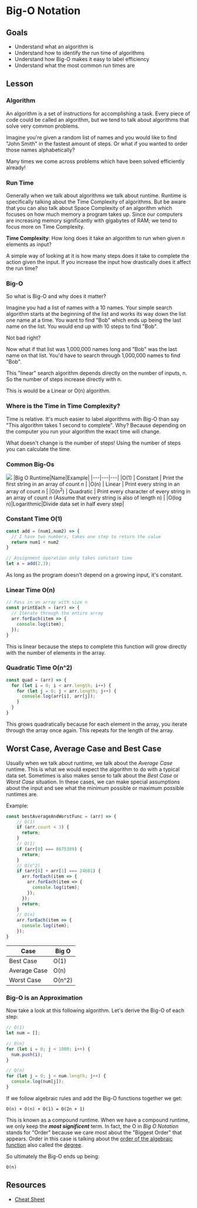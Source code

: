# Big-O Notation

## Goals
* Understand what an algorithm is
* Understand how to identify the run time of algorithms
* Understand how Big-O makes it easy to label efficiency
* Understand what the most common run times are

## Lesson 

### Algorithm

An algorithm is a set of instructions for accomplishing a task. Every piece of code could be called an algorithm, but we tend to talk about algorithms that solve very common problems. 

Imagine you're given a random list of names and you would like to find "John Smith" in the fastest amount of steps. Or what if you wanted to order those names alphabetically?

Many times we come across problems which have been solved efficiently already!

### Run Time

Generally when we talk about algorithms we talk about runtime. Runtime is specifically talking about the Time Complexity of algorithms. But be aware that you can also talk about Space Complexity of an algorithm which focuses on how much memory a program takes up. Since our computers are increasing memory significantly with gigabytes of RAM; we tend to focus more on Time Complexity.

**Time Complexity**: How long does it take an algorithm to run when given *n* elements as input?

A simple way of looking at it is how many steps does it take to complete the action given the input. If you increase the input how drastically does it affect the run time?

### Big-O

So what is Big-O and why does it matter? 

Imagine you had a list of names with a 10 names. Your simple search algorithm starts at the beginning of the list and works its way down the list one name at a time. You want to find "Bob" which ends up being the last name on the list. You would end up with 10 steps to find "Bob".

Not bad right? 

Now what if that list was 1,000,000 names long and "Bob" was the last name on that list. You'd have to search through 1,000,000 names to find "Bob". 

This "linear" search algorithm depends directly on the number of inputs, n. So the number of steps increase directly with n. 

This is would be a Linear or O(n) algorithm. 

### Where is the Time in Time Complexity?

Time is relative. It's much easier to label algorithms with Big-O than say "This algorithm takes 1 second to complete". Why? Because depending on the computer you run your algorithm the exact time will change. 

What doesn't change is the number of steps! Using the number of steps you can calculate the time. 

### Common Big-Os 
![](https://cdn-images-1.medium.com/max/1600/1*_8PfaIyJC7dWJOsKxz47ow.png)
|Big O Runtime|Name|Example|
|---|---|---|
|O(1) | Constant | Print the first string in an array of count *n* |
|O(n) | Linear | Print every string in an array of count *n* |
|O(n<sup>2</sup>) | Quadratic | Print every character of every string in an array of count *n* (Assume that every string is also of length n) |
|O(log n)|Logarithmic|Divide data set in half every step|


### Constant Time O(1)

```javascript
const add = (num1,num2) => { 
  // I have two numbers, takes one step to return the value
  return num1 + num2
}

// Assignment operation only takes constant time
let x = add(2,3);
```

As long as the program doesn't depend on a growing input, it's constant.

### Linear Time O(n)

```javascript
// Pass in an array with size n
const printEach = (arr) => {
  // Iterate through the entire array
  arr.forEach(item => {
    console.log(item);
  });
}
```

This is linear because the steps to complete this function will grow directly with the number of elements in the array.

### Quadratic Time O(n^2)

```javascript
const quad = (arr) => {
  for (let i = 0; i < arr.length; i++) {
    for (let j = 0; j < arr.length; j++) {
      console.log(arr[i], arr[j]);
    }
  }
}
```

This grows quadratically because for each element in the array, you iterate through the array once again. This repeats for the length of the array.

## Worst Case, Average Case and Best Case
Usually when we talk about runtime, we talk about the *Average Case* runtime.  This is what we would expect the algorithm to do with a typical data set.  Sometimes is also makes sense to talk about the *Best Case* or *Worst Case* situation.  In these cases, we can make special assumptions about the input and see what the minimum possible or maximum possible runtimes are.

Example:

```javascript
const bestAverageAndWorstFunc = (arr) => {
    // O(1)
    if (arr.count < 3) {
      return;
    }
    // O(1)
    if (arr[0] === 8675309) {
      return;
    }
    // O(n^2)
    if (arr[0] + arr[1] === 24601) {
      arr.forEach(item => {
        arr.forEach(item => {
          console.log(item);
        });
      });
      return;
    }
    // O(n)
    arr.forEach(item => {
      console.log(item);
    });
}
```

|Case|Big O|
|---|---|
|Best Case|O(1)|
|Average Case|O(n)|
|Worst Case|O(n^2)|

### Big-O is an Approximation

Now take a look at this following algorithm. Let's derive the Big-O of each step:

```javascript
// O(1)
let num = []; 

// O(n)
for (let i = 0; j < 1000; i++) {
  num.push(i);
}

// O(n)
for (let j = 0; j < num.length; j++) {
  console.log(num[j]);
}
```
If we follow algebraic rules and add the Big-O functions together we get:
```
O(n) + O(n) + O(1) = O(2n + 1)
```
This is known as a compound runtime. When we have a compound runtime, we only keep the ***most significent*** term.  In fact, the O in *Big O Notation* stands for "Order" because we care most about the "Biggest Order" that appears.  Order in this case is talking about the [order of the algebraic function](https://en.wikipedia.org/wiki/Order_of_a_polynomial) also called the [degree](https://en.wikipedia.org/wiki/Degree_of_a_polynomial).

So ultimately the Big-O ends up being:
```
O(n)
```

## Resources

* [Cheat Sheet](http://bigocheatsheet.com/)












